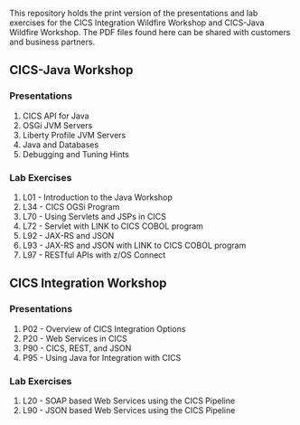 This repository holds the print version of the presentations and lab exercises for the CICS Integration Wildfire Workshop and CICS-Java Wildfire Workshop. The PDF files found here can be shared with customers and business partners.

## CICS-Java Workshop
### Presentations
1. CICS API for Java
2. OSGi JVM Servers
3. Liberty Profile JVM Servers
4. Java and Databases
5. Debugging and Tuning Hints
### Lab Exercises
1. L01 - Introduction to the Java Workshop
2. L34 - CICS OGSi Program
3. L70 - Using Servlets and JSPs in CICS
4. L72 - Servlet with LINK to CICS COBOL program
5. L92 - JAX-RS and JSON
6. L93 - JAX-RS and JSON with LINK to CICS COBOL program
7. L97 - RESTful APIs with z/OS Connect

## CICS Integration Workshop
### Presentations
1. P02 - Overview of CICS Integration Options
2. P20 - Web Services in CICS
3. P90 - CICS, REST, and JSON
4. P95 - Using Java for Integration with CICS
### Lab Exercises
1. L20 - SOAP based Web Services using the CICS Pipeline
2. L90 - JSON based Web Services using the CICS Pipeline
